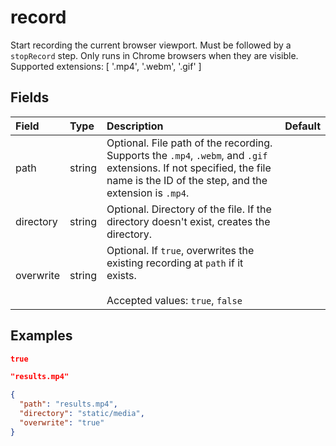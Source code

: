 
# record

Start recording the current browser viewport. Must be followed by a `stopRecord` step. Only runs in Chrome browsers when they are visible. Supported extensions: [ '.mp4', '.webm', '.gif' ]

## Fields

Field | Type | Description | Default
:-- | :-- | :-- | :--
path | string | Optional. File path of the recording. Supports the `.mp4`, `.webm`, and `.gif` extensions. If not specified, the file name is the ID of the step, and the extension is `.mp4`. | 
directory | string | Optional. Directory of the file. If the directory doesn't exist, creates the directory. | 
overwrite | string | Optional. If `true`, overwrites the existing recording at `path` if it exists.<br/><br/>Accepted values: `true`, `false` | 

## Examples

```json
true
```

```json
"results.mp4"
```

```json
{
  "path": "results.mp4",
  "directory": "static/media",
  "overwrite": "true"
}
```
